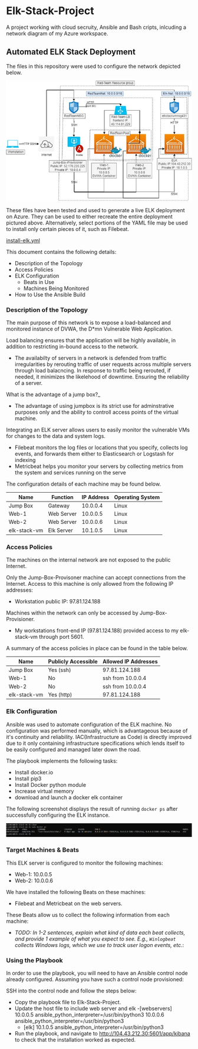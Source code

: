 # Elk-Stack-Project
A project working with cloud secruity, Ansible and Bash cripts, inlcuding a network diagram of my Azure workspace.
## Automated ELK Stack Deployment

The files in this repository were used to configure the network depicted below.

![Cloud security network diagram draw.io Clayton.S](https://github.com/ClaytonJSanchez/Elk-Stack-Project/blob/main/Diagrams/Cloud%20security%20network%20diagram%20draw.io%20Clayton.S.jpg)

These files have been tested and used to generate a live ELK deployment on Azure. They can be used to either recreate the entire deployment pictured above. Alternatively, select portions of the YAML file may be used to install only certain pieces of it, such as Filebeat.

[install-elk.yml](ClaytonJSanchez/Elk-Stack-Project/Ansible/roles/install-elk.yml.md)

This document contains the following details:
- Description of the Topology
- Access Policies
- ELK Configuration
  - Beats in Use
  - Machines Being Monitored
- How to Use the Ansible Build


### Description of the Topology

The main purpose of this network is to expose a load-balanced and monitored instance of DVWA, the D*mn Vulnerable Web Application.

Load balancing ensures that the application will be highly available, in addition to restricting in-bound access to the network.

- The availabilty of servers in a network is defended from traffic irregularities by rerouting traffic of user requests across multiple servers through load balacncing. In response to traffic being rerouted, if needed, it minimizes the likelehood of downtime. Ensuring the reliability of a server.

What is the advantage of a jump box?_
- The advantage of using jumpbox is its strict use for adminstrative purposes only and the ability to controll access points of the virtual machine.

Integrating an ELK server allows users to easily monitor the vulnerable VMs for changes to the data and system logs.
- Filebeat monitors the log files or locations that you specify, collects log events, and forwards them either to Elasticsearch or Logstash for indexing
- Metricbeat helps you monitor your servers by collecting metrics from the system and services running on the serve

The configuration details of each machine may be found below.

| Name     | Function | IP Address | Operating System |
|----------|----------|------------|------------------|
| Jump Box | Gateway  | 10.0.0.4   | Linux            |
| Web-1    | Web Server | 10.0.0.5 | Linux            |
| Web-2    | Web Server | 10.0.0.6 | Linux            |
| elk-stack-vm | Elk Server | 10.1.0.5 | Linux        |

### Access Policies

The machines on the internal network are not exposed to the public Internet. 

Only the Jump-Box-Provisoner machine can accept connections from the Internet. Access to this machine is only allowed from the following IP addresses:
- Workstation public IP: 97.81.124.188

Machines within the network can only be accessed by Jump-Box-Provisioner.
- My workstations front-end IP (97.81.124.188) provided access to my elk-stack-vm through port 5601.

A summary of the access policies in place can be found in the table below.

| Name     | Publicly Accessible | Allowed IP Addresses |
|----------|---------------------|----------------------|
| Jump Box | Yes (ssh)           | 97.81.124.188        |
| Web-1    | No                  | ssh from 10.0.0.4    |
| Web-2    | No                  | ssh from 10.0.0.4    |
| elk-stack-vm | Yes (http)      | 97.81.124.188        |

### Elk Configuration

Ansible was used to automate configuration of the ELK machine. No configuration was performed manually, which is advantageous because of it's continuity and reliability. IAC(Infrastructure as Code) is directly improved due to it only containing infrastructure specifications which lends itself to be easily configured and managed later down the road.

The playbook implements the following tasks:
- Install docker.io
- Install pip3
- Install Docker python module
- Increase virtual memory
- download and launch a docker elk container

The following screenshot displays the result of running `docker ps` after successfully configuring the ELK instance.

![sudo docker ps screenshot](https://github.com/ClaytonJSanchez/Elk-Stack-Project/blob/main/Ansible/sudo-docker-ps-screenshot.png)

### Target Machines & Beats
This ELK server is configured to monitor the following machines:
- Web-1: 10.0.0.5
- Web-2: 10.0.0.6

We have installed the following Beats on these machines:
- Filebeat and Metricbeat on the web servers.

These Beats allow us to collect the following information from each machine:
- _TODO: In 1-2 sentences, explain what kind of data each beat collects, and provide 1 example of what you expect to see. E.g., `Winlogbeat` collects Windows logs, which we use to track user logon events, etc._: 

### Using the Playbook
In order to use the playbook, you will need to have an Ansible control node already configured. Assuming you have such a control node provisioned: 

SSH into the control node and follow the steps below:
- Copy the playbook file to Elk-Stack-Project.
- Update the host file to include web server and elk
  -[webservers]
  10.0.0.5 ansible_python_interpreter=/usr/bin/python3
  10.0.0.6 ansible_python_interpreter=/usr/bin/python3
  - [elk]
  10.1.0.5 ansible_python_interpreter=/usr/bin/python3
- Run the playbook, and navigate to http://104.43.212.30:5601/app/kibana to check that the installation worked as expected.


